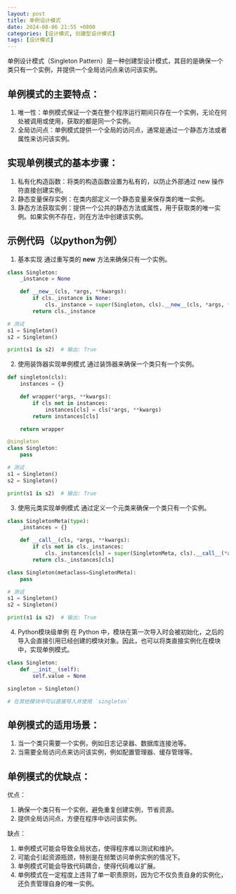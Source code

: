 ```yaml
---
layout: post
title: 单例设计模式
date: 2024-08-06 21:55 +0800
categories: [设计模式, 创建型设计模式]
tags: [设计模式]
---
```


单例设计模式（Singleton Pattern）是一种创建型设计模式，其目的是确保一个类只有一个实例，并提供一个全局访问点来访问该实例。

## 单例模式的主要特点：
1. 唯一性：单例模式保证一个类在整个程序运行期间只存在一个实例，无论在何处被调用或使用，获取的都是同一个实例。
2. 全局访问点：单例模式提供一个全局的访问点，通常是通过一个静态方法或者属性来访问该实例。

## 实现单例模式的基本步骤：
1. 私有化构造函数：将类的构造函数设置为私有的，以防止外部通过 new 操作符直接创建实例。
2. 静态变量保存实例：在类内部定义一个静态变量来保存类的唯一实例。
3. 静态方法获取实例：提供一个公共的静态方法或属性，用于获取类的唯一实例。如果实例不存在，则在方法中创建该实例。

## 示例代码（以python为例）
1. 基本实现
通过重写类的 __new__ 方法来确保只有一个实例。

```python
class Singleton:
    _instance = None

    def __new__(cls, *args, **kwargs):
        if cls._instance is None:
            cls._instance = super(Singleton, cls).__new__(cls, *args, **kwargs)
        return cls._instance

# 测试
s1 = Singleton()
s2 = Singleton()

print(s1 is s2)  # 输出: True
```

2. 使用装饰器实现单例模式
通过装饰器来确保一个类只有一个实例。

```python
def singleton(cls):
    instances = {}

    def wrapper(*args, **kwargs):
        if cls not in instances:
            instances[cls] = cls(*args, **kwargs)
        return instances[cls]

    return wrapper

@singleton
class Singleton:
    pass

# 测试
s1 = Singleton()
s2 = Singleton()

print(s1 is s2)  # 输出: True
```

3. 使用元类实现单例模式
通过定义一个元类来确保一个类只有一个实例。

```python
class SingletonMeta(type):
    _instances = {}

    def __call__(cls, *args, **kwargs):
        if cls not in cls._instances:
            cls._instances[cls] = super(SingletonMeta, cls).__call__(*args, **kwargs)
        return cls._instances[cls]

class Singleton(metaclass=SingletonMeta):
    pass

# 测试
s1 = Singleton()
s2 = Singleton()

print(s1 is s2)  # 输出: True
```

4. Python模块级单例
在 Python 中，模块在第一次导入时会被初始化，之后的导入会直接引用已经创建的模块对象。因此，也可以将类直接实例化在模块中，实现单例模式。
```python
class Singleton:
    def __init__(self):
        self.value = None

singleton = Singleton()

# 在其他模块中可以直接导入并使用 `singleton`
```

## 单例模式的适用场景：
1. 当一个类只需要一个实例，例如日志记录器、数据库连接池等。
2. 当需要全局访问点来访问该实例，例如配置管理器、缓存管理等。

## 单例模式的优缺点：
优点：
1. 确保一个类只有一个实例，避免重复创建实例，节省资源。
2. 提供全局访问点，方便在程序中访问该实例。

缺点：
1. 单例模式可能会导致全局状态，使得程序难以测试和维护。
2. 可能会引起资源瓶颈，特别是在频繁访问单例实例的情况下。
3. 单例模式可能会导致代码耦合，使得代码难以扩展。
4. 单例模式在一定程度上违背了单一职责原则，因为它不仅负责自身的实例化，还负责管理自身的唯一实例。
